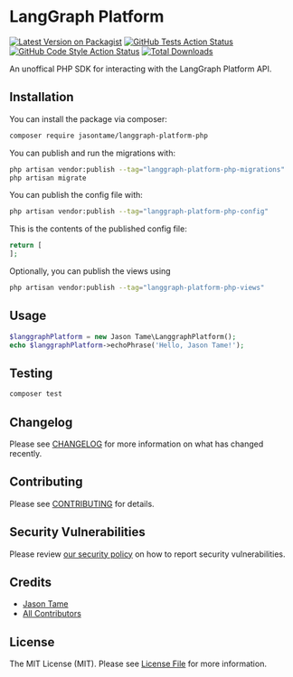 # LangGraph Platform

[![Latest Version on Packagist](https://img.shields.io/packagist/v/jasontame/langgraph-platform-php.svg?style=flat-square)](https://packagist.org/packages/jasontame/langgraph-platform-php)
[![GitHub Tests Action Status](https://img.shields.io/github/actions/workflow/status/jasontame/langgraph-platform-php/run-tests.yml?branch=main&label=tests&style=flat-square)](https://github.com/jasontame/langgraph-platform-php/actions?query=workflow%3Arun-tests+branch%3Amain)
[![GitHub Code Style Action Status](https://img.shields.io/github/actions/workflow/status/jasontame/langgraph-platform-php/fix-php-code-style-issues.yml?branch=main&label=code%20style&style=flat-square)](https://github.com/jasontame/langgraph-platform-php/actions?query=workflow%3A"Fix+PHP+code+style+issues"+branch%3Amain)
[![Total Downloads](https://img.shields.io/packagist/dt/jasontame/langgraph-platform-php.svg?style=flat-square)](https://packagist.org/packages/jasontame/langgraph-platform-php)

An unoffical PHP SDK for interacting with the LangGraph Platform API.

## Installation

You can install the package via composer:

```bash
composer require jasontame/langgraph-platform-php
```

You can publish and run the migrations with:

```bash
php artisan vendor:publish --tag="langgraph-platform-php-migrations"
php artisan migrate
```

You can publish the config file with:

```bash
php artisan vendor:publish --tag="langgraph-platform-php-config"
```

This is the contents of the published config file:

```php
return [
];
```

Optionally, you can publish the views using

```bash
php artisan vendor:publish --tag="langgraph-platform-php-views"
```

## Usage

```php
$langgraphPlatform = new Jason Tame\LanggraphPlatform();
echo $langgraphPlatform->echoPhrase('Hello, Jason Tame!');
```

## Testing

```bash
composer test
```

## Changelog

Please see [CHANGELOG](CHANGELOG.md) for more information on what has changed recently.

## Contributing

Please see [CONTRIBUTING](CONTRIBUTING.md) for details.

## Security Vulnerabilities

Please review [our security policy](../../security/policy) on how to report security vulnerabilities.

## Credits

- [Jason Tame](https://github.com/jasontame)
- [All Contributors](../../contributors)

## License

The MIT License (MIT). Please see [License File](LICENSE.md) for more information.

